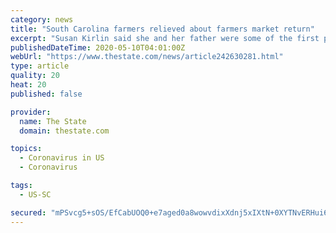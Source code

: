 ```yaml
---
category: news
title: "South Carolina farmers relieved about farmers market return"
excerpt: "Susan Kirlin said she and her father were some of the first people in the Town Hall parking lot selling their springtime fruits and vegetables. They’ve been vending for around 29 years."
publishedDateTime: 2020-05-10T04:01:00Z
webUrl: "https://www.thestate.com/news/article242630281.html"
type: article
quality: 20
heat: 20
published: false

provider:
  name: The State
  domain: thestate.com

topics:
  - Coronavirus in US
  - Coronavirus

tags:
  - US-SC

secured: "mPSvcg5+sOS/EfCabUOQ0+e7aged0a8wowvdixXdnj5xIXtN+0XYTNvERHui6ZZFBsMwrlm+UT7rOGCE6KU8XfhK8lPckYtH0wAAmH+LL4rTGVdQaTuOjvGiqwGJDUCGoJBo3HODPayKo8rTf+KYaJfO0MZzVkRB5f/sjh4VSQyqwx42HJ+vCnWznaH3lz9ZNvO6jpF7ejnRggYyTgX1Nr2QAeDQK04zPLaXQzM8HVeBsls1UgG/AwA75hWWd43J2aM29Pswje9F2Sq7T0AfmF+U+2eE0F7xWHNZ1+aeYkkBM/XDGfwIFay35hvov/udTz4aK3TKoD+Oqvpa/2VrIy5krBak5x6ypsdUsXiHjfAoP4F8whtVPidWVQ8IN2PTOGTQOeYx5ge9Mlz3ht/wr+K1T2xg0tDMquvYp9FjyMUOiO2D76Gcjd126PvfGob+NbJrM7gXmWgELnSEnnmo/6ef1dSYj+jN0Ugv9P6Jrg0=;o0EM2VZcpyTttk4Kmg1Gdg=="
---
```


